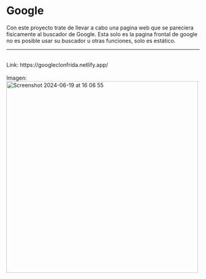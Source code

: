 # Google
Con este proyecto trate de llevar a cabo una pagina web 
que se pareciera fisicamente al buscador de Google. 
Esta solo es la pagina frontal de google no es 
posible usar su buscador u otras funciones, solo
es estático. 
<hr></hr>
<br>Link: https://googleclonfrida.netlify.app/</br>
<br>Imagen:</br>

<img width="500" alt="Screenshot 2024-06-19 at 16 06 55" src="https://github.com/Fridaxca123/MyGoogleclon/assets/82528468/4ad44869-9e6e-4067-a7c3-2fb52f7f1ea3">
